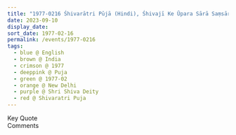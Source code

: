 ```yaml
---
title: "1977-0216 Śhivarātri Pūjā (Hindi), Śhivajī Ke Ūpara Sārā Saṃsāra Nirbhara Hai (The Whole World Is Dependent on Śhivajī), New Delhi, India"
date: 2023-09-10
display_date: 
sort_date: 1977-02-16
permalink: /events/1977-0216
tags:
  - blue @ English
  - brown @ India
  - crimson @ 1977
  - deeppink @ Puja
  - green @ 1977-02
  - orange @ New Delhi
  - purple @ Shri Shiva Deity 
  - red @ Shivaratri Puja
---
```


<wave-list>
  <list-title color="green" width="75">Key Quote</list-title>
  <list-item color="BlanchedAlmond"  width="200"></list-item>
  <list-item color="Lavender"></list-item>
  <list-item color="BlanchedAlmond"></list-item>
</wave-list>

<br>

<wave-list>
  <list-title color="green" width="75">Comments</list-title>
  <list-item color="BlanchedAlmond"  width="200"></list-item>
  <list-item color="Lavender"></list-item>
  <list-item color="BlanchedAlmond"></list-item>
</wave-list>